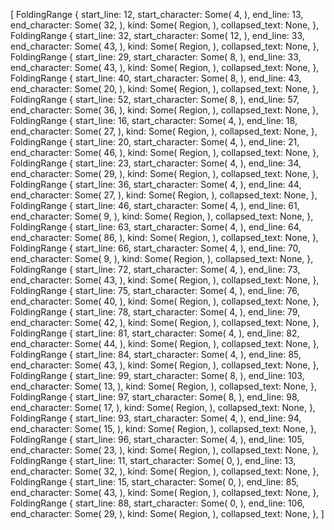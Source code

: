 [
    FoldingRange {
        start_line: 12,
        start_character: Some(
            4,
        ),
        end_line: 13,
        end_character: Some(
            32,
        ),
        kind: Some(
            Region,
        ),
        collapsed_text: None,
    },
    FoldingRange {
        start_line: 32,
        start_character: Some(
            12,
        ),
        end_line: 33,
        end_character: Some(
            43,
        ),
        kind: Some(
            Region,
        ),
        collapsed_text: None,
    },
    FoldingRange {
        start_line: 29,
        start_character: Some(
            8,
        ),
        end_line: 33,
        end_character: Some(
            43,
        ),
        kind: Some(
            Region,
        ),
        collapsed_text: None,
    },
    FoldingRange {
        start_line: 40,
        start_character: Some(
            8,
        ),
        end_line: 43,
        end_character: Some(
            20,
        ),
        kind: Some(
            Region,
        ),
        collapsed_text: None,
    },
    FoldingRange {
        start_line: 52,
        start_character: Some(
            8,
        ),
        end_line: 57,
        end_character: Some(
            36,
        ),
        kind: Some(
            Region,
        ),
        collapsed_text: None,
    },
    FoldingRange {
        start_line: 16,
        start_character: Some(
            4,
        ),
        end_line: 18,
        end_character: Some(
            27,
        ),
        kind: Some(
            Region,
        ),
        collapsed_text: None,
    },
    FoldingRange {
        start_line: 20,
        start_character: Some(
            4,
        ),
        end_line: 21,
        end_character: Some(
            46,
        ),
        kind: Some(
            Region,
        ),
        collapsed_text: None,
    },
    FoldingRange {
        start_line: 23,
        start_character: Some(
            4,
        ),
        end_line: 34,
        end_character: Some(
            29,
        ),
        kind: Some(
            Region,
        ),
        collapsed_text: None,
    },
    FoldingRange {
        start_line: 36,
        start_character: Some(
            4,
        ),
        end_line: 44,
        end_character: Some(
            27,
        ),
        kind: Some(
            Region,
        ),
        collapsed_text: None,
    },
    FoldingRange {
        start_line: 46,
        start_character: Some(
            4,
        ),
        end_line: 61,
        end_character: Some(
            9,
        ),
        kind: Some(
            Region,
        ),
        collapsed_text: None,
    },
    FoldingRange {
        start_line: 63,
        start_character: Some(
            4,
        ),
        end_line: 64,
        end_character: Some(
            86,
        ),
        kind: Some(
            Region,
        ),
        collapsed_text: None,
    },
    FoldingRange {
        start_line: 66,
        start_character: Some(
            4,
        ),
        end_line: 70,
        end_character: Some(
            9,
        ),
        kind: Some(
            Region,
        ),
        collapsed_text: None,
    },
    FoldingRange {
        start_line: 72,
        start_character: Some(
            4,
        ),
        end_line: 73,
        end_character: Some(
            43,
        ),
        kind: Some(
            Region,
        ),
        collapsed_text: None,
    },
    FoldingRange {
        start_line: 75,
        start_character: Some(
            4,
        ),
        end_line: 76,
        end_character: Some(
            40,
        ),
        kind: Some(
            Region,
        ),
        collapsed_text: None,
    },
    FoldingRange {
        start_line: 78,
        start_character: Some(
            4,
        ),
        end_line: 79,
        end_character: Some(
            42,
        ),
        kind: Some(
            Region,
        ),
        collapsed_text: None,
    },
    FoldingRange {
        start_line: 81,
        start_character: Some(
            4,
        ),
        end_line: 82,
        end_character: Some(
            44,
        ),
        kind: Some(
            Region,
        ),
        collapsed_text: None,
    },
    FoldingRange {
        start_line: 84,
        start_character: Some(
            4,
        ),
        end_line: 85,
        end_character: Some(
            43,
        ),
        kind: Some(
            Region,
        ),
        collapsed_text: None,
    },
    FoldingRange {
        start_line: 99,
        start_character: Some(
            8,
        ),
        end_line: 103,
        end_character: Some(
            13,
        ),
        kind: Some(
            Region,
        ),
        collapsed_text: None,
    },
    FoldingRange {
        start_line: 97,
        start_character: Some(
            8,
        ),
        end_line: 98,
        end_character: Some(
            17,
        ),
        kind: Some(
            Region,
        ),
        collapsed_text: None,
    },
    FoldingRange {
        start_line: 93,
        start_character: Some(
            4,
        ),
        end_line: 94,
        end_character: Some(
            15,
        ),
        kind: Some(
            Region,
        ),
        collapsed_text: None,
    },
    FoldingRange {
        start_line: 96,
        start_character: Some(
            4,
        ),
        end_line: 105,
        end_character: Some(
            23,
        ),
        kind: Some(
            Region,
        ),
        collapsed_text: None,
    },
    FoldingRange {
        start_line: 11,
        start_character: Some(
            0,
        ),
        end_line: 13,
        end_character: Some(
            32,
        ),
        kind: Some(
            Region,
        ),
        collapsed_text: None,
    },
    FoldingRange {
        start_line: 15,
        start_character: Some(
            0,
        ),
        end_line: 85,
        end_character: Some(
            43,
        ),
        kind: Some(
            Region,
        ),
        collapsed_text: None,
    },
    FoldingRange {
        start_line: 88,
        start_character: Some(
            0,
        ),
        end_line: 106,
        end_character: Some(
            29,
        ),
        kind: Some(
            Region,
        ),
        collapsed_text: None,
    },
]